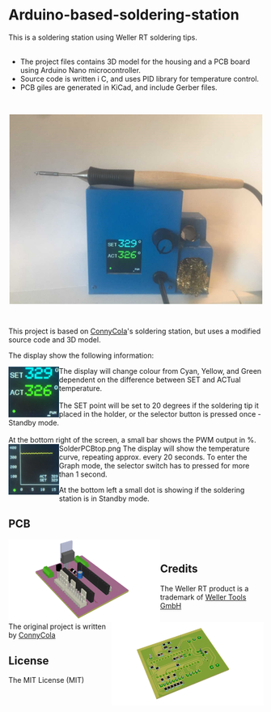 # Arduino-based-soldering-station
This is a soldering station using Weller RT soldering tips. <br/><br/>
- The project files contains 3D model for the housing and a PCB board using Arduino Nano microcontroller.<br/>
- Source code is written i C, and uses PID library for temperature control.<br/>
- PCB giles are generated in KiCad, and include Gerber files.<br/>
<br/>

<p align="center">
  <img align="center" width="500" src="Soldering%20Station.png">
</p>

<br/>

This project is based on [ConnyCola](https://github.com/ConnyCola/SolderingStation/tree/master/3D)'s soldering station, but uses a modified source code and 3D model.

The display show the following information:

<img align="left" width="100" height="100" src="SET_ST.png">
The display will change colour from Cyan, Yellow, and Green dependent on the difference between SET and ACTual temperature. 
<br/>
<br/>
The SET point will be set to 20 degrees if the soldering tip it placed in the holder, or the selector button is pressed once - Standby mode.<br/><br/>
At the bottom right of the screen, a small bar shows the PWM output in %. 
<br/>
SolderPCBtop.png

<img align="left" width="100" height="100" src="Grapth_ST.png">
The display will show the temperature curve, repeating approx. every 20 seconds. To enter the Graph mode, the selector switch has to pressed for more than 1 second.

At the bottom left a small dot is showing if the soldering station is in Standby mode.

## PCB

<img align="left" width="300" src="SolderPCBtop.png">
<img align="right" width="300" src="SolderPCBbottom.png">
<br/>

## Credits

The Weller RT product is a trademark of [Weller Tools GmbH](https://www.weller-tools.com/index.html)

The original project is written by [ConnyCola](https://github.com/ConnyCola/SolderingStation/tree/master/3D)

## License

The MIT License (MIT)
